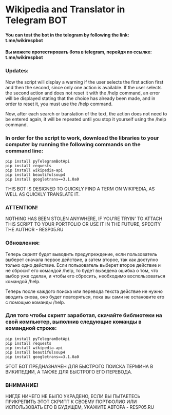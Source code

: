 # Wikipedia and Translator in Telegram BOT

#### You can test the bot in the telegram by following the link: t.me/wikirespbot
#### Вы можете протестировать бота в telegram, перейдя по ссылке: t.me/wikirespbot

### Updates:

Now the script will display a warning if the user selects the first action first and then the second, since only one action is available. If the user selects the second action and does not reset it with the /help command, an error will be displayed stating that the choice has already been made, and in order to reset it, you must use the /help command.

Now, after each search or translation of the text, the action does not need to be entered again, it will be repeated until you stop it yourself using the /help command.


### In order for the script to work, download the libraries to your computer by running the following commands on the command line:
    pip install pyTelegramBotApi
    pip install requests
    pip install wikipedia-api
    pip install beautifulsoup4
    pip install googletrans==3.1.0a0

THIS BOT IS DESIGNED TO QUICKLY FIND A TERM ON WIKIPEDIA, AS WELL AS QUICKLY TRANSLATE IT.

### ATTENTION!
NOTHING HAS BEEN STOLEN ANYWHERE, IF YOU'RE TRYIN' TO ATTACH THIS SCRIPT TO YOUR PORTFOLIO OR USE IT IN THE FUTURE, SPECITY THE AUTHOR - RESP05.RU
 
### Обновления:

Теперь скрипт будет выводить предупреждение, если пользователь выберет сначала первое действие, а затем второе, так как доступно только одно действие. Если пользователь выберет второе действие и не сбросит его командой /help, то будет выведена ошибка о том, что выбор уже сделан, и чтобы его сбросить, необходимо воспользоваться командой /help.

Теперь после каждого поиска или перевода текста действие не нужно вводить снова, оно будет повторяться, пока вы сами не остановите его с помощью команды /help.


### Для того чтобы скрипт заработал, скачайте библиотеки на свой компьютер, выполнив следующие команды в командной строке:
    pip install pyTelegramBotApi
    pip install requests
    pip install wikipedia-api
    pip install beautifulsoup4
    pip install googletrans==3.1.0a0

ЭТОТ БОТ ПРЕДНАЗНАЧЕН ДЛЯ БЫСТРОГО ПОИСКА ТЕРМИНА В ВИКИПЕДИИ, А ТАКЖЕ ДЛЯ БЫСТРОГО ЕГО ПЕРЕВОДА.

### ВНИМАНИЕ!
НИГДЕ НИЧЕГО НЕ БЫЛО УКРАДЕНО, ЕСЛИ ВЫ ПЫТАЕТЕСЬ ПРИКРЕПИТЬ ЭТОТ СКРИПТ К СВОЕМУ ПОРТФОЛИО ИЛИ ИСПОЛЬЗОВАТЬ ЕГО В БУДУЩЕМ, УКАЖИТЕ АВТОРА - RESP05.RU
